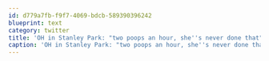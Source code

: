 ```yaml
---
id: d779a7fb-f9f7-4069-bdcb-589390396242
blueprint: text
category: twitter
title: 'OH in Stanley Park: "two poops an hour, she''s never done that"'
caption: 'OH in Stanley Park: "two poops an hour, she''s never done that"'
---
```

